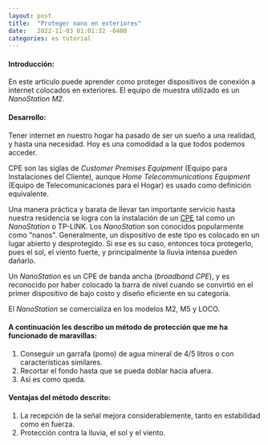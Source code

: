 ```yaml
---
layout: post
title:  "Proteger nano en exteriores"
date:   2022-11-03 01:01:32 -0400
categories: es tutorial
---
```

#### **Introducción:**

En este artículo puede aprender como proteger dispositivos de conexión a internet colocados en exteriores. El equipo de muestra utilizado es un *NanoStation M2*.

#### **Desarrollo:**

Tener internet en nuestro hogar ha pasado de ser un sueño a una realidad, y hasta una necesidad. Hoy es una comodidad a la que todos podemos acceder.

CPE son las siglas de *Customer Premises Equipment* (Equipo para Instalaciones del Cliente), aunque *Home Telecommunications Equipment* (Equipo de Telecomunicaciones para el Hogar) es usado como definición equivalente.

Una manera práctica y barata de llevar tan importante servicio hasta nuestra residencia se logra con la instalación de un [CPE](# "Un dispositivo de telecomunicaciones para el hogar") tal como un *NanoStation* o TP-LINK. Los *NanoStation* son conocidos popularmente como "nanos". Generalmente, un dispositivo de este tipo es colocado en un lugar abierto y desprotegido. Si ese es su caso, entonces toca protegerlo, pues el sol, el viento fuerte, y principalmente la lluvia intensa pueden dañarlo.

Un *NanoStation* es un CPE de banda ancha (*broadband CPE*), y es reconocido por haber colocado la barra de nivel cuando se convirtió en el primer dispositivo de bajo costo y diseño eficiente en su categoría.

El *NanoStation* se comercializa en los modelos M2, M5 y LOCO.

#### **A continuación les describo un método de protección que me ha funcionado de maravillas:**

1. Conseguir un garrafa (pomo) de agua mineral de 4/5 litros o con características similares.
2. Recortar el fondo hasta que se pueda doblar hacia afuera.
3. Así es como queda.

#### **Ventajas del método descrito:**

1. La recepción de la señal mejora considerablemente, tanto en estabilidad como en fuerza.
2. Protección contra la lluvia, el sol y el viento.

<!-- ![Interfaz de administración del NanoStation m2](for nano article.png) -->